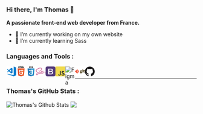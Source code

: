 ### Hi there, I'm Thomas 👋

**A passionate front-end web developer from France.**

- 🔭 I’m currently working on my own website
- 🌱 I’m currently learning Sass
<!-- - ⚡ Fun fact: ... -->


### Languages and Tools :

<a href="https://code.visualstudio.com">
  <img align="left" alt="Visual Studio Code" width="26px" src="https://raw.githubusercontent.com/github/explore/80688e429a7d4ef2fca1e82350fe8e3517d3494d/topics/visual-studio-code/visual-studio-code.png" />
</a>
<a href="https://developer.mozilla.org/fr/docs/Web/Guide/HTML/HTML5">
  <img align="left" alt="HTML5" width="26px" src="https://raw.githubusercontent.com/github/explore/80688e429a7d4ef2fca1e82350fe8e3517d3494d/topics/html/html.png">
</a>
<a href="https://developer.mozilla.org/fr/docs/Web/CSS">
  <img align="left" alt="CSS" width="26px" src="https://raw.githubusercontent.com/github/explore/80688e429a7d4ef2fca1e82350fe8e3517d3494d/topics/css/css.png">
</a>
<a href="https://sass-lang.com/">
  <img align="left" alt="Sass" width="26px" src="https://raw.githubusercontent.com/github/explore/80688e429a7d4ef2fca1e82350fe8e3517d3494d/topics/sass/sass.png">
</a>
<a href="https://getbootstrap.com/">
  <img align="left" alt="Bootstrap" width="26px" src="https://raw.githubusercontent.com/github/explore/80688e429a7d4ef2fca1e82350fe8e3517d3494d/topics/bootstrap/bootstrap.png">
</a>
<a href="https://developer.mozilla.org/fr/docs/Web/JavaScript">
  <img align="left" alt="JavaScript" width="26px" src="https://raw.githubusercontent.com/github/explore/80688e429a7d4ef2fca1e82350fe8e3517d3494d/topics/javascript/javascript.png"/>
</a>
<a href="https://figma.com">
  <img align="left" alt="Figma" width="26px" src="https://avatars3.githubusercontent.com/u/5155369"/>
</a>
<a href="https://git-scm.com/">
  <img align="left" alt="Git" width="26px" src="https://raw.githubusercontent.com/github/explore/80688e429a7d4ef2fca1e82350fe8e3517d3494d/topics/git/git.png"/>
</a>
<a href="https://github.com">
  <img align="left" alt="Github" width="26px" src="https://raw.githubusercontent.com/github/explore/78df643247d429f6cc873026c0622819ad797942/topics/github/github.png"/>
</a>

<br />

---
### Thomas's GitHub Stats :

<img align="center" src="https://github-readme-stats.vercel.app/api?username=tchiarani&show_icons=true&hide_border=true&include_all_commits=true&count_private=true&hide_rank=true&title_color=1e2a38&icon_color=66b2fe&hide=prs,issues&hide_title=true" alt="Thomas's Github Stats" />

<img align="center" src="https://github-readme-stats.anuraghazra1.vercel.app/api/top-langs/?username=tchiarani&layout=compact" />
